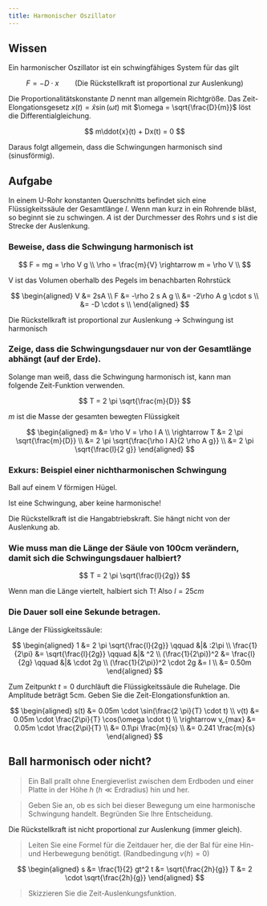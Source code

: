 ```yaml
---
title: Harmonischer Oszillator
---
```


## Wissen

Ein harmonischer Oszillator ist ein schwingfähiges System für das gilt

$$
F = -D \cdot x \qquad \text{(Die Rückstellkraft ist proportional zur Auslenkung)}
$$

Die Proportionalitätskonstante $D$ nennt man allgemein Richtgröße. Das
Zeit-Elongationsgesetz $x(t) = \hat{x} \sin(\omega t)$ mit $\omega =
\sqrt{\frac{D}{m}}$ löst die Differentialgleichung.

$$
m\ddot{x}(t) + Dx(t) = 0
$$

Daraus folgt allgemein, dass die Schwingungen harmonisch sind (sinusförmig).

## Aufgabe

In einem U-Rohr konstanten Querschnitts befindet sich eine Flüssigkeitssäule der
Gesamtlänge $l$. Wenn man kurz in ein Rohrende bläst, so beginnt sie zu
schwingen. $A$ ist der Durchmesser des Rohrs und $s$ ist die Strecke der
Auslenkung.

### Beweise, dass die Schwingung harmonisch ist

$$
F = mg = \rho V g \\
\rho = \frac{m}{V} \rightarrow m = \rho V \\
$$

V ist das Volumen oberhalb des Pegels im benachbarten Rohrstück

$$
\begin{aligned}
    V &= 2sA \\
    F &= -\rho 2 s A g \\
    &= -2\rho A g \cdot s \\
    &= -D \cdot s \\
\end{aligned}
$$

Die Rückstellkraft ist proportional zur Auslenkung $\rightarrow$ Schwingung ist
harmonisch

### Zeige, dass die Schwingungsdauer nur von der Gesamtlänge abhängt (auf der Erde).

Solange man weiß, dass die Schwingung harmonisch ist, kann man folgende
Zeit-Funktion verwenden.

$$
T = 2 \pi \sqrt{\frac{m}{D}}
$$

$m$ ist die Masse der gesamten bewegten Flüssigkeit

$$
\begin{aligned}
    m &= \rho V = \rho l A \\
    \rightarrow T &= 2 \pi \sqrt{\frac{m}{D}} \\
    &= 2 \pi \sqrt{\frac{\rho l A}{2 \rho A g}} \\
    &= 2 \pi \sqrt{\frac{l}{2 g}}
\end{aligned}
$$

### Exkurs: Beispiel einer nichtharmonischen Schwingung

Ball auf einem V förmigen Hügel.

Ist eine Schwingung, aber keine harmonische!

Die Rückstellkraft ist die Hangabtriebskraft. Sie hängt nicht von der Auslenkung
ab.

### Wie muss man die Länge der Säule von 100cm verändern, damit sich die Schwingungsdauer halbiert?

$$
T = 2 \pi \sqrt{\frac{l}{2g}}
$$

Wenn man die Länge viertelt, halbiert sich T! Also $l = 25cm$

### Die Dauer soll eine Sekunde betragen.

Länge der Flüssigkeitssäule:

$$
\begin{aligned}
    1 &= 2 \pi \sqrt{\frac{l}{2g}} \qquad &|& :2\pi \\
    \frac{1}{2\pi} &= \sqrt{\frac{l}{2g}} \qquad &|& ^2 \\
    (\frac{1}{2\pi})^2 &= \frac{l}{2g} \qquad &|& \cdot 2g \\
    (\frac{1}{2\pi})^2 \cdot 2g &= l \\
    &= 0.50m
\end{aligned}
$$

Zum Zeitpunkt $t=0$ durchläuft die Flüssigkeitssäule die Ruhelage. Die Amplitude
beträgt 5cm. Geben Sie die Zeit-Elongationsfunktion an.

$$
\begin{aligned}
    s(t) &= 0.05m \cdot \sin(\frac{2 \pi}{T} \cdot t) \\
    v(t) &= 0.05m \cdot \frac{2\pi}{T} \cos(\omega \cdot t) \\
    \rightarrow v_{max} &= 0.05m \cdot \frac{2\pi}{T} \\
    &= 0.1\pi \frac{m}{s} \\
    &= 0.241 \frac{m}{s}
\end{aligned}
$$

## Ball harmonisch oder nicht?

> Ein Ball prallt ohne Energieverlist zwischen dem Erdboden und einer Platte in
> der Höhe $h$ ($h \ll \text{Erdradius}$) hin und her.

> Geben Sie an, ob es sich bei dieser Bewegung um eine harmonische Schwingung handelt. Begründen Sie Ihre Entscheidung.

Die Rückstellkraft ist nicht proportional zur Auslenkung (immer gleich).

> Leiten Sie eine Formel für die Zeitdauer her, die der Bal für eine Hin- und
> Herbewegung benötigt. (Randbedingung $v(h) = 0$)

$$
\begin{aligned}
    s &= \frac{1}{2} gt^2
    t &= \sqrt{\frac{2h}{g}}
    T &= 2 \cdot \sqrt{\frac{2h}{g}}
\end{aligned}
$$

> Skizzieren Sie die Zeit-Auslenkungsfunktion.
